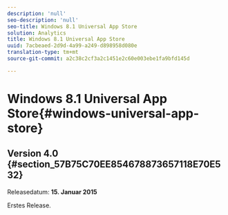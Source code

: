 ```yaml
---
description: 'null'
seo-description: 'null'
seo-title: Windows 8.1 Universal App Store
solution: Analytics
title: Windows 8.1 Universal App Store
uuid: 7acbeaed-2d9d-4a99-a249-d898958d080e
translation-type: tm+mt
source-git-commit: a2c38c2cf3a2c1451e2c60e003ebe1fa9bfd145d

---
```



# Windows 8.1 Universal App Store{#windows-universal-app-store}

## Version 4.0 {#section_57B75C70EE854678873657118E70E532}

Releasedatum: **15. Januar 2015**

Erstes Release.
